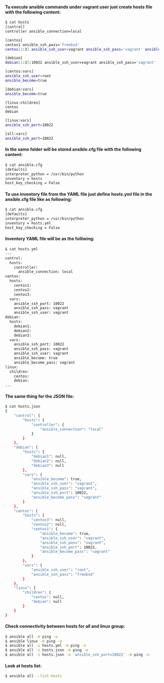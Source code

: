 #### Tu execute ansible commands under **vagrant** user just create **hosts** file with the following content:
```bash
$ cat hosts
[control]
controller ansible_connection=local

[centos]
centos1 ansible_ssh_pass='freebsd'
centos[2:3] ansible_ssh_user=vagrant ansible_ssh_pass='vagrant' ansible_ssh_port=10022

[debian]
debian[1:3]:10022 ansible_ssh_user=vagrant ansible_ssh_pass='vagrant'

[centos:vars]
ansible_ssh_user=root
ansible_become=true

[debian:vars]
ansible_become=true

[linux:children]
centos
debian

[linux:vars]
ansible_ssh_port=10022

[all:vars]
ansible_ssh_port=10022
```

#### In the same folder will be stored **ansible.cfg** file with the following content: 
```bash
$ cat ansible.cfg
[defaults]
interpreter_python = /usr/bin/python
inventory = hosts
host_key_checking = False
```

#### To use inventory file from the YAML file just define **hosts.yml** file in the **ansible.cfg** file like as following:
```bash
$ cat ansible.cfg
[defaults]
interpreter_python = /usr/bin/python
inventory = hosts.yml
host_key_checking = False
```

#### Inventory YAML file will be as the folliwing:
```bash
$ cat hosts.yml
---
control:
  hosts:
    controller:
      ansible_connection: local
centos:
  hosts:
    centos1:
    centos2:
    centos3:
  vars:
    ansible_ssh_port: 10022
    ansible_ssh_pass: vagrant
    ansible_ssh_user: vagrant
debian:
  hosts:
    debian1:
    debian2:
    debian3:
  vars:
    ansible_ssh_port: 10022
    ansible_ssh_pass: vagrant
    ansible_ssh_user: vagrant
    ansible_become: true
    ansible_become_pass: vagrant
linux:
  children:
    centos:
    debian:
...
```

#### The same thing for the JSON file:
```bash
$ cat hosts.json
{
    "control": {
        "hosts": {
            "controller": {
                "ansible_connection": "local"
            }
        }
    },
    "debian": {
        "hosts": {
            "debian1": null,
            "debian2": null,
            "debian3": null
        },
        "vars": {
            "ansible_become": true,
            "ansible_ssh_user": "vagrant",
            "ansible_ssh_pass": "vagrant",
            "ansible_ssh_port": 10022,
            "ansible_become_pass": "vagrant"
        }
    },
    "centos": {
        "hosts": {
            "centos3": null,
            "centos2": null,
            "centos1": {
                "ansible_become": true,
                "ansible_ssh_user": "vagrant",
                "ansible_ssh_pass": "vagrant",
                "ansible_ssh_port": 10022,
                "ansible_become_pass": "vagrant"
            }
        },
        "vars": {
            "ansible_ssh_user": "root",
            "ansible_ssh_pass": "freebsd"
        }
    },
    "linux": {
        "children": {
            "centos": null,
            "debian": null
        }
    }
}
```

#### Check connectivity between hosts for **all** and **linux** group:
```bash
$ ansible all -m ping -o
$ ansible linux -m ping -o
$ ansible all -i hosts.yml -m ping -o
$ ansible all -i hosts.json -m ping -o
$ ansible all -i hosts.json -e 'ansible_ssh_port=10022' -m ping -o
```

#### Look at hosts list:
```bash
$ ansible all --list-hosts
```
